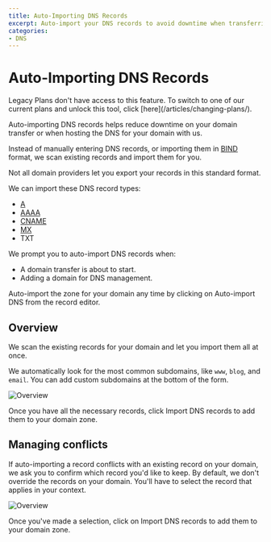 ```yaml
---
title: Auto-Importing DNS Records
excerpt: Auto-import your DNS records to avoid downtime when transferring or hosting your domain with us. 
categories:
- DNS
---
```


# Auto-Importing DNS Records

<info>
Legacy Plans don't have access to this feature. To switch to one of our current plans and unlock this tool, click [here](/articles/changing-plans/).
</info>

Auto-importing DNS records helps reduce downtime on your domain transfer or when hosting the DNS for your domain with us.

Instead of manually entering DNS records, or importing them in [BIND](https://en.wikipedia.org/wiki/BIND) format, we scan existing records and import them for you.

<note>
Not all domain providers let you export your records in this standard format.
</note>

We can import these DNS record types:

- [A](/articles/a-record)
- [AAAA](/articles/aaaa-record)
- [CNAME](/articles/cname-record)
- [MX](/articles/mx-record)
- TXT

We prompt you to auto-import DNS records when:

- A domain transfer is about to start.
- Adding a domain for DNS management.

Auto-import the zone for your domain any time by clicking on <label>Auto-import DNS</label> from the record editor.

## Overview

We scan the existing records for your domain and let you import them all at once.

We automatically look for the most common subdomains, like `www`, `blog`, and `email`. You can add custom subdomains at the bottom of the form.

![Overview](/files/auto-import-dns-overview.png)

Once you have all the necessary records, click <label>Import DNS records</label> to add them to your domain zone.

## Managing conflicts

If auto-importing a record conflicts with an existing record on your domain, we ask you to confirm which record you'd like to keep. By default, we don't override the records on your domain. You'll have to select the record that applies in your context.

![Overview](/files/auto-import-dns-conflict.png)

Once you've made a selection, click on <label>Import DNS records</label> to add them to your domain zone.


